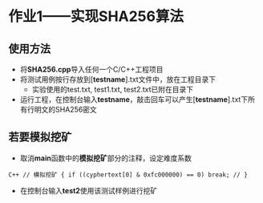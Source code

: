 # 作业1——实现SHA256算法

## 使用方法

- 将**SHA256.cpp**导入任何一个C/C++工程项目
- 将测试用例按行存放到\[**testname**\].txt文件中，放在工程目录下
    - 实验使用的test.txt, test1.txt, test2.txt已附在目录下
- 运行工程，在控制台输入**testname**，敲击回车可以产生\[**testname**\].txt下所有行明文的SHA256密文
## 若要模拟挖矿
- 取消**main**函数中的**模拟挖矿**部分的注释，设定难度系数

``C++
        // 模拟挖矿 {
		if ((cyphertext[0] & 0xfc000000) == 0)
			break;
		// }
``

- 在控制台输入**test2**使用该测试样例进行挖矿

